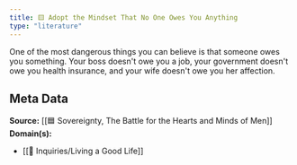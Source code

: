 ```yaml
---
title: 🟨 Adopt the Mindset That No One Owes You Anything
type: "literature"
---
```


One of the most dangerous things you can believe is that someone owes you something. Your boss doesn't owe you a job, your government doesn't owe you health insurance, and your wife doesn't owe you her affection.

## Meta Data

**Source:** [[🟦 Sovereignty, The Battle for the Hearts and Minds of Men]]
**Domain(s):**
- [[🔎 Inquiries/Living a Good Life]]

